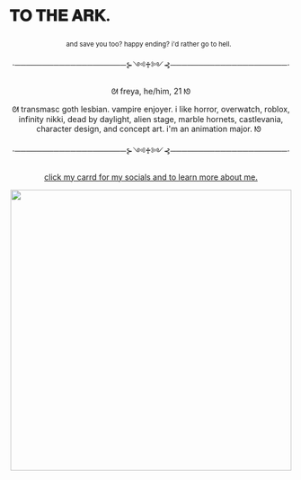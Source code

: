 # 𝐓𝐎 𝐓𝐇𝐄 𝐀𝐑𝐊.

<p align="center"><sub>and save you too? happy ending? i'd rather go to hell.</sub>
⁭ ⁭ <p align="center">⋅────────────────────⊱༺♰༻⊰─────────────────────⋅ <br>
  <p align="center"> ᘛ freya, he/him, 21 ᘚ 
<p align="center"> ᘛ transmasc goth lesbian. vampire enjoyer. i like horror, overwatch, roblox, infinity nikki, dead by daylight, alien stage, marble hornets, castlevania, character design, and concept art. i'm an animation major. ᘚ 
  ⁭ ⁭ <p align="center"> ⁭⋅────────────────────⊱༺♰༻⊰─────────────────────⋅ 
<p align="center"><a href="https://terraqua.carrd.co">click my carrd for my socials and to learn more about me.</a><br>
<p align="center"><img src="https://i.imgur.com/2QPB1B2.gif" style="width:500px;">
<br>
